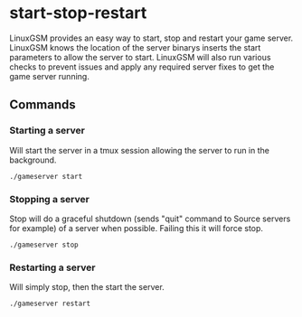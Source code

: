 # start-stop-restart

LinuxGSM provides an easy way to start, stop and restart your game server. LinuxGSM knows the location of the server binarys inserts the start parameters to allow the server to start. LinuxGSM will also run various checks to prevent issues and apply any required server fixes to get the game server running.

## Commands

### Starting a server

Will start the server in a tmux session allowing the server to run in the background.

`./gameserver start`

### Stopping a server

Stop will do a graceful shutdown \(sends "quit" command to Source servers for example\) of a server when possible. Failing this it will force stop.

`./gameserver stop`

### Restarting a server

Will simply stop, then the start the server.

`./gameserver restart`

